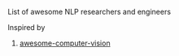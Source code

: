 List of awesome NLP researchers and engineers

Inspired by
1. [awesome-computer-vision](https://github.com/jbhuang0604/awesome-computer-vision/blob/master/people.md)
